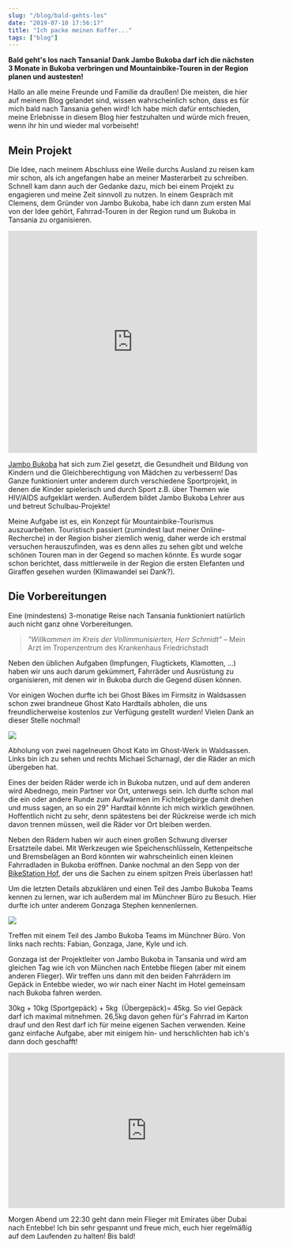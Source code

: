 ```yaml
---
slug: "/blog/bald-gehts-los"
date: "2019-07-10 17:56:17"
title: "Ich packe meinen Koffer..."
tags: ["blog"]
---
```


**Bald geht's los nach Tansania! Dank Jambo Bukoba darf ich die nächsten 3 Monate in Bukoba verbringen und Mountainbike-Touren in der Region planen und austesten!**

Hallo an alle meine Freunde und Familie da draußen! Die meisten, die hier auf meinem Blog gelandet sind, wissen wahrscheinlich schon, dass es für mich bald nach Tansania gehen wird! Ich habe mich dafür entschieden, meine Erlebnisse in diesem Blog hier festzuhalten und würde mich freuen, wenn ihr hin und wieder mal vorbeiseht!

## Mein Projekt

Die Idee, nach meinem Abschluss eine Weile durchs Ausland zu reisen kam mir schon, als ich angefangen habe an meiner Masterarbeit zu schreiben. Schnell kam dann auch der Gedanke dazu, mich bei einem Projekt zu engagieren und meine Zeit sinnvoll zu nutzen. In einem Gespräch mit Clemens, dem Gründer von Jambo Bukoba, habe ich dann zum ersten Mal von der Idee gehört, Fahrrad-Touren in der Region rund um Bukoba in Tansania zu organisieren.

<iframe src="https://www.google.com/maps/embed?pb=!1m18!1m12!1m3!1d7797416.02687224!2d33.41910021279715!3d0.4403217085278868!2m3!1f0!2f0!3f0!3m2!1i1024!2i768!4f13.1!3m3!1m2!1s0x19d0982a351216fb%3A0xe05eda7ba6f00df5!2sBukoba%2C+Tanzania!5e0!3m2!1sen!2sde!4v1563018782901!5m2!1sen!2sde" width="100%" height="450" frameborder="0" style="border:0" allowfullscreen=""></iframe>

[Jambo Bukoba](https://www.jambobukoba.com/) hat sich zum Ziel gesetzt, die Gesundheit und Bildung von Kindern und die Gleichberechtigung von Mädchen zu verbessern! Das Ganze funktioniert unter anderem durch verschiedene Sportprojekt, in denen die Kinder spielerisch und durch Sport z.B. über Themen wie HIV/AIDS aufgeklärt werden. Außerdem bildet Jambo Bukoba Lehrer aus und betreut Schulbau-Projekte!

Meine Aufgabe ist es, ein Konzept für Mountainbike-Tourismus auszuarbeiten. Touristisch passiert (zumindest laut meiner Online-Recherche) in der Region bisher ziemlich wenig, daher werde ich erstmal versuchen herauszufinden, was es denn alles zu sehen gibt und welche schönen Touren man in der Gegend so machen könnte. Es wurde sogar schon berichtet, dass mittlerweile in der Region die ersten Elefanten und Giraffen gesehen wurden (Klimawandel sei Dank?).

## Die Vorbereitungen

Eine (mindestens) 3-monatige Reise nach Tansania funktioniert natürlich auch nicht ganz ohne Vorbereitungen.

> _"Willkommen im Kreis der Vollimmunisierten, Herr Schmidt"_ – Mein Arzt im Tropenzentrum des Krankenhaus Friedrichstadt

Neben den üblichen Aufgaben (Impfungen, Flugtickets, Klamotten, ...) haben wir uns auch darum gekümmert, Fahrräder und Ausrüstung zu organisieren, mit denen wir in Bukoba durch die Gegend düsen können.

Vor einigen Wochen durfte ich bei Ghost Bikes im Firmsitz in Waldsassen schon zwei brandneue Ghost Kato Hardtails abholen, die uns freundlicherweise kostenlos zur Verfügung gestellt wurden! Vielen Dank an dieser Stelle nochmal!

![](/content/images/2019/07/DSC00628.jpg)

Abholung von zwei nagelneuen Ghost Kato im Ghost-Werk in Waldsassen. Links bin ich zu sehen und rechts Michael Scharnagl, der die Räder an mich übergeben hat.

Eines der beiden Räder werde ich in Bukoba nutzen, und auf dem anderen wird Abednego, mein Partner vor Ort, unterwegs sein. Ich durfte schon mal die ein oder andere Runde zum Aufwärmen im Fichtelgebirge damit drehen und muss sagen, an so ein 29" Hardtail könnte ich mich wirklich gewöhnen. Hoffentlich nicht zu sehr, denn spätestens bei der Rückreise werde ich mich davon trennen müssen, weil die Räder vor Ort bleiben werden.

Neben den Rädern haben wir auch einen großen Schwung diverser Ersatzteile dabei. Mit Werkzeugen wie Speichenschlüsseln, Kettenpeitsche und Bremsbelägen an Bord könnten wir wahrscheinlich einen kleinen Fahrradladen in Bukoba eröffnen. Danke nochmal an den Sepp von der [BikeStation Hof](http://bikestation-hof.de/), der uns die Sachen zu einem spitzen Preis überlassen hat!

Um die letzten Details abzuklären und einen Teil des Jambo Bukoba Teams kennen zu lernen, war ich außerdem mal im Münchner Büro zu Besuch. Hier durfte ich unter anderem Gonzaga Stephen kennenlernen.

![](/content/images/2019/07/IMG_1822.jpeg)

Treffen mit einem Teil des Jambo Bukoba Teams im Münchner Büro. Von links nach rechts: Fabian, Gonzaga, Jane, Kyle und ich.

Gonzaga ist der Projektleiter von Jambo Bukoba in Tansania und wird am gleichen Tag wie ich von München nach Entebbe fliegen (aber mit einem anderen Flieger). Wir treffen uns dann mit den beiden Fahrrädern im Gepäck in Entebbe wieder, wo wir nach einer Nacht im Hotel gemeinsam nach Bukoba fahren werden.

30kg + 10kg (Sportgepäck) + 5kg  (Übergepäck)= 45kg. So viel Gepäck darf ich maximal mitnehmen. 26,5kg davon gehen für's Fahrrad im Karton drauf und den Rest darf ich für meine eigenen Sachen verwenden. Keine ganz einfache Aufgabe, aber mit einigem hin- und herschlichten hab ich's dann doch geschafft!

<iframe width="560" height="315" src="https://www.youtube.com/embed/-EH52Xxg91E" frameborder="0" allow="accelerometer; autoplay; encrypted-media; gyroscope; picture-in-picture" allowfullscreen=""></iframe>

Morgen Abend um 22:30 geht dann mein Flieger mit Emirates über Dubai nach Entebbe! Ich bin sehr gespannt und freue mich, euch hier regelmäßig auf dem Laufenden zu halten! Bis bald!
